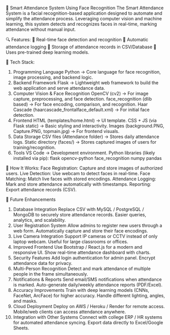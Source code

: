 📸 Smart Attendance System Using Face Recognition
The Smart Attendance System is a facial recognition-based application designed to automate and simplify the attendance process. Leveraging computer vision and machine learning, this system detects and recognizes faces in real-time, marking attendance without manual input.

🔍 Features:
🎯 Real-time face detection and recognition
📝 Automatic attendance logging
💾 Storage of attendance records in CSV/Database
🧠 Uses pre-trained deep learning models.

🚀 Tech Stack:
1. Programming Language
Python → Core language for face recognition, image processing, and backend logic.
2. Backend Framework
Flask → Lightweight web framework to build the web application and serve attendance data.
3. Computer Vision & Face Recognition
OpenCV (cv2) → For image capture, preprocessing, and face detection.
face_recognition (dlib based) → For face encoding, comparison, and recognition.
Haar Cascade (haarcascade_frontalface_default.xml) → For initial face detection.
4. Frontend
HTML (templates/home.html) → UI template.
CSS + JS (via Flask static) → Basic styling and interactivity.
Images (background.PNG, Capture.PNG, topmain.jpg) → For frontend visuals.
5. Data Storage
CSV files (Attendance folder) → Stores daily attendance logs.
Static directory (faces/) → Stores captured images of users for training/recognition.
6. Tools
VS Code → Development environment.
Python libraries (likely installed via pip):
flask
opencv-python
face_recognition
numpy
pandas

🚀 How It Works:
Face Registration: Capture and store images of authorized users.
Live Detection: Use webcam to detect faces in real-time.
Face Matching: Match live faces with stored encodings.
Attendance Logging: Mark and store attendance automatically with timestamps.
Reporting: Export attendance records (CSV).

🚀 Future Enhancements
1. Database Integration
Replace CSV with MySQL / PostgreSQL / MongoDB to securely store attendance records.
Easier queries, analytics, and scalability.
2. User Registration System
Allow admins to register new users through a web form.
Automatically capture and store their face encodings.
3. Live Camera Integration
Support IP cameras or CCTV instead of only laptop webcam.
Useful for large classrooms or offices.
4. Improved Frontend
Use Bootstrap / React.js for a modern and responsive UI.
Show real-time attendance dashboard with charts.
5. Security Features
Add login authentication for admin panel.
Encrypt attendance data for privacy.
6. Multi-Person Recognition
Detect and mark attendance of multiple people in the frame simultaneously.
7. Notifications & Reports
Send email/SMS notifications when attendance is marked.
Auto-generate daily/weekly attendance reports (PDF/Excel).
8. Accuracy Improvements
Train with deep learning models (CNNs, FaceNet, ArcFace) for higher accuracy.
Handle different lighting, angles, and masks.
9. Cloud Deployment
Deploy on AWS / Heroku / Render for remote access.
Mobile/web clients can access attendance anywhere.
10. Integration with Other Systems
Connect with college ERP / HR systems for automated attendance syncing.
Export data directly to Excel/Google Sheets.

